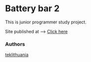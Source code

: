 # Battery bar 2

This is junior programmer study project.

Site published at --> [Click here](https://teklithuania.github.io/7-second-battery/index.html)


### Authors
[teklithuania](https://github.com/teklithuania)
